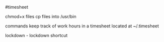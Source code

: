#timesheet

chmod+x files
cp files into /usr/bin

commands keep track of work hours in a timesheet 
located at ~/.timesheet

lockdown - lockdown shortcut
